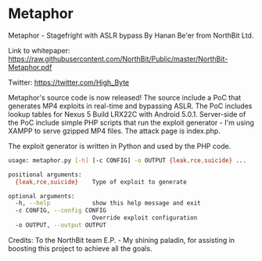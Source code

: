 # Metaphor
Metaphor - Stagefright with ASLR bypass
By Hanan Be'er from NorthBit Ltd.

Link to whitepaper:
https://raw.githubusercontent.com/NorthBit/Public/master/NorthBit-Metaphor.pdf

Twitter:
https://twitter.com/High_Byte

Metaphor's source code is now released!
The source include a PoC that generates MP4 exploits in real-time and bypassing ASLR.
The PoC includes lookup tables for Nexus 5 Build LRX22C with Android 5.0.1. Server-side of the PoC include simple PHP scripts that run the exploit generator - I'm using XAMPP to serve gzipped MP4 files. The attack page is index.php.

The exploit generator is written in Python and used by the PHP code.

```sh
usage: metaphor.py [-h] [-c CONFIG] -o OUTPUT {leak,rce,suicide} ...

positional arguments:
  {leak,rce,suicide}    Type of exploit to generate

optional arguments:
  -h, --help            show this help message and exit
  -c CONFIG, --config CONFIG
                        Override exploit configuration
  -o OUTPUT, --output OUTPUT
```

Credits:
To the NorthBit team
E.P. - My shining paladin, for assisting in boosting this project to achieve all the goals.
